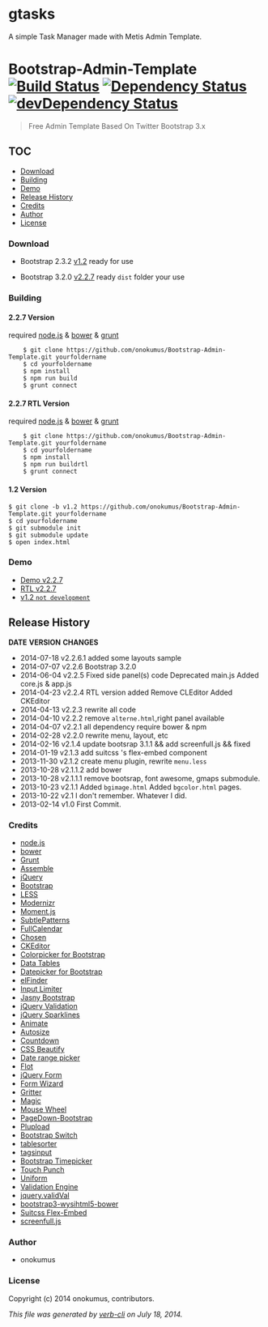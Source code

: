 gtasks
======

A simple Task Manager made with Metis Admin Template.



# Bootstrap-Admin-Template  [![Build Status](https://travis-ci.org/onokumus/Bootstrap-Admin-Template.png)](https://travis-ci.org/onokumus/Bootstrap-Admin-Template) [![Dependency Status](https://david-dm.org/onokumus/Bootstrap-Admin-Template.svg?theme=shields.io)](https://david-dm.org/onokumus/Bootstrap-Admin-Template) [![devDependency Status](https://david-dm.org/onokumus/Bootstrap-Admin-Template/dev-status.svg?theme=shields.io)](https://david-dm.org/onokumus/Bootstrap-Admin-Template#info=devDependencies)

> Free Admin Template Based On Twitter Bootstrap 3.x

## TOC
  * [Download](#download)
  * [Building](#building)
  * [Demo](#demo)
  * [Release History](#release-history)
  * [Credits](#credits)
  * [Author](#author)
  * [License](#license)

### Download
 * Bootstrap 2.3.2 [v1.2](https://github.com/onokumus/Bootstrap-Admin-Template/archive/v1.2.zip)
ready for use

 * Bootstrap 3.2.0 [v2.2.7](https://github.com/onokumus/Bootstrap-Admin-Template/archive/master.zip)
ready `dist` folder your use



### Building

#### 2.2.7 Version
required [node.js](http://nodejs.org/) & [bower](http://bower.io/) & [grunt](http://gruntjs.com/getting-started)

```shell
    $ git clone https://github.com/onokumus/Bootstrap-Admin-Template.git yourfoldername
    $ cd yourfoldername
    $ npm install
    $ npm run build
    $ grunt connect
```

#### 2.2.7 RTL Version
required [node.js](http://nodejs.org/) & [bower](http://bower.io/) & [grunt](http://gruntjs.com/getting-started)

```shell
    $ git clone https://github.com/onokumus/Bootstrap-Admin-Template.git yourfoldername
    $ cd yourfoldername
    $ npm install
    $ npm run buildrtl
    $ grunt connect
```

#### 1.2 Version
    $ git clone -b v1.2 https://github.com/onokumus/Bootstrap-Admin-Template.git yourfoldername
    $ cd yourfoldername
    $ git submodule init
    $ git submodule update
    $ open index.html

### Demo
 * [Demo v2.2.7](http://demo.onokumus.com/metis/)
 * [RTL v2.2.7](http://demo.onokumus.com/metis/rtl/)
 * [v1.2 `not development`](http://demo.onokumus.com/metis/v12)


## Release History
**DATE**       **VERSION**   **CHANGES**                                                       
* 2014-07-18   v2.2.6.1      added some layouts sample                                         
* 2014-07-07   v2.2.6        Bootstrap 3.2.0                                                   
* 2014-06-04   v2.2.5        Fixed side panel(s) code Deprecated main.js Added core.js & app.js
* 2014-04-23   v2.2.4        RTL version added Remove CLEditor Added CKEditor                  
* 2014-04-13   v2.2.3        rewrite all code                                                  
* 2014-04-10   v2.2.2        remove `alterne.html`,right panel available                       
* 2014-04-07   v2.2.1        all dependency require bower & npm                                
* 2014-02-28   v2.2.0        rewrite menu, layout, etc                                         
* 2014-02-16   v2.1.4        update bootsrap 3.1.1 && add screenfull.js && fixed               
* 2014-01-19   v2.1.3        add suitcss 's flex-embed component                               
* 2013-11-30   v2.1.2        create menu plugin, rewrite `menu.less`                           
* 2013-10-28   v2.1.1.2      add bower                                                         
* 2013-10-28   v2.1.1.1      remove bootsrap, font awesome, gmaps submodule.                   
* 2013-10-23   v2.1.1        Added `bgimage.html` Added `bgcolor.html` pages.                  
* 2013-10-22   v2.1          I don't remember. Whatever I did.                                 
* 2013-02-14   v1.0          First Commit.                                                     



### Credits
 * [node.js](http://nodejs.org/)
 * [bower](http://bower.io/)
 * [Grunt](http://gruntjs.com/)
 * [Assemble](http://assemble.io/)
 * [jQuery](http://jquery.com/)
 * [Bootstrap](http://getbootstrap.com/)
 * [LESS](http://lesscss.org/)
 * [Modernizr](http://modernizr.com/)
 * [Moment.js](http://momentjs.com/)
 * [SubtlePatterns](https://github.com/subtlepatterns/SubtlePatterns)
 * [FullCalendar](http://arshaw.com/fullcalendar/)
 * [Chosen](https://github.com/harvesthq/chosen)
 * [CKEditor](http://ckeditor.com/)
 * [Colorpicker for Bootstrap](http://www.eyecon.ro/bootstrap-colorpicker/)
 * [Data Tables](http://www.datatables.net)
 * [Datepicker for Bootstrap](http://www.eyecon.ro/bootstrap-datepicker)
 * [elFinder](http://elfinder.org)
 * [Input Limiter](http://rustyjeans.com/jquery-plugins/input-limiter)
 * [Jasny Bootstrap](http://jasny.github.com/bootstrap)
 * [jQuery Validation](http://jqueryvalidation.org/)
 * [jQuery Sparklines](http://omnipotent.net/jquery.sparkline)
 * [Animate](https://daneden.me/animate/)
 * [Autosize](http://www.jacklmoore.com/autosize)
 * [Countdown](http://keith-wood.name/countdown.html)
 * [CSS Beautify](http://cssbeautify.com)
 * [Date range picker](https://github.com/dangrossman/bootstrap-daterangepicker)
 * [Flot](http://www.flotcharts.org)
 * [jQuery Form](http://jquery.malsup.com/form/)
 * [Form Wizard](http://thecodemine.org)
 * [Gritter](http://boedesign.com/blog/2009/07/11/growl-for-jquery-gritter/)
 * [Magic](http://www.minimamente.com/magic-css3-animations)
 * [Mouse Wheel](https://github.com/brandonaaron/jquery-mousewheel)
 * [PageDown-Bootstrap](https://github.com/kevinoconnor7/pagedown-bootstrap)
 * [Plupload](https://github.com/moxiecode/plupload)
 * [Bootstrap Switch](http://www.larentis.eu/switch/)
 * [tablesorter](http://tablesorter.com/)
 * [tagsinput](http://xoxco.com/projects/code/tagsinput/)
 * [Bootstrap Timepicker](http://jdewit.github.io/bootstrap-timepicker/)
 * [Touch Punch](http://touchpunch.furf.com/)
 * [Uniform](http://uniformjs.com/)
 * [Validation Engine](http://www.position-relative.net/)
 * [jquery.validVal](http://validval.frebsite.nl/)
 * [bootstrap3-wysihtml5-bower](https://github.com/Waxolunist/bootstrap3-wysihtml5-bower)
 * [Suitcss Flex-Embed](https://github.com/suitcss/flex-embed)
 * [screenfull.js](https://github.com/sindresorhus/screenfull.js)

### Author
 * onokumus

### License
Copyright (c) 2014 onokumus, contributors.  


_This file was generated by [verb-cli](https://github.com/assemble/verb-cli) on July 18, 2014._
